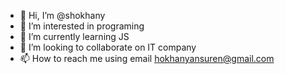 - 👋 Hi, I’m @shokhany
- 👀 I’m interested in programing 
- 🌱 I’m currently learning JS
- 💞️ I’m looking to collaborate on IT company
- 📫 How to reach me using email  hokhanyansuren@gmail.com

<!---
shokhany/shokhany is a ✨ special ✨ repository because its `README.md` (this file) appears on your GitHub profile.
You can click the Preview link to take a look at your changes.
--->
